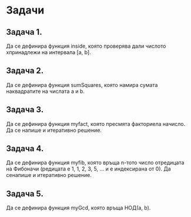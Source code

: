 # Задачи

## Задача 1.​ 
Да се дефинира функция inside, която проверява дали числото xпринадлежи на интервала [a, b].

## Задача 2.​ 
Да се дефинира функция sumSquares, която намира сумата наквадратите на числата a и b.

## Задача 3.​
Да се дефинира функция myfact, която пресмята факториела начисло. Да се напише и итеративно решение.

## Задача 4.​  
Да се дефинира функция myfib, която връща n-тото число отредицата на Фибоначи (редицата е 1, 1, 2, 3, 5, ... и е индексирана от 0). Да сенапише и итеративно решение.

## Задача 5.​ 
Да се дефинира функция myGcd, която връща НОД(a, b).